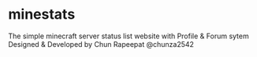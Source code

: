 # minestats
The simple minecraft server status list website with Profile &amp; Forum sytem
Designed & Developed by Chun Rapeepat @chunza2542
